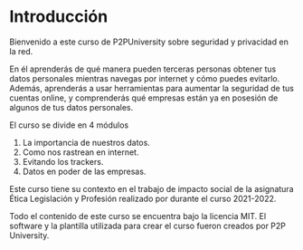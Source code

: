 # Introducción

Bienvenido a este curso de P2PUniversity sobre seguridad y privacidad en la red.

En él aprenderás de qué manera pueden terceras personas obtener tus datos personales mientras navegas por internet y cómo puedes evitarlo.
Además, aprenderás a usar herramientas para aumentar la seguridad de tus cuentas online, y comprenderás qué empresas están ya en posesión de algunos de tus datos personales.

El curso se divide en 4 módulos

  1. La importancia de nuestros datos. <enlazar>
  2. Como nos rastrean en internet.
  3. Evitando los trackers. <enlazar>
  4. Datos en poder de las empresas. <enlazar>


Este curso tiene su contexto en el trabajo de impacto social de la asignatura Ética Legislación y Profesión realizado por <Nombres> durante el curso 2021-2022.
  
Todo el contenido de este curso se encuentra bajo la licencia MIT. El software y la plantilla utilizada para crear el curso fueron creados por P2P University.
  

